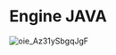 # Engine JAVA
![oie_Az31ySbgqJgF](https://user-images.githubusercontent.com/55319859/190211445-9ff3f9e1-a684-4c7e-a21e-6f287a5a5daa.png)
